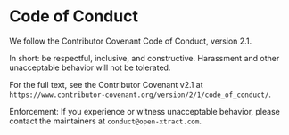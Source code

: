 # Code of Conduct

We follow the Contributor Covenant Code of Conduct, version 2.1.

In short: be respectful, inclusive, and constructive. Harassment and other
unacceptable behavior will not be tolerated.

For the full text, see the Contributor Covenant v2.1 at
`https://www.contributor-covenant.org/version/2/1/code_of_conduct/`.

Enforcement: If you experience or witness unacceptable behavior, please
contact the maintainers at `conduct@open-xtract.com`.

